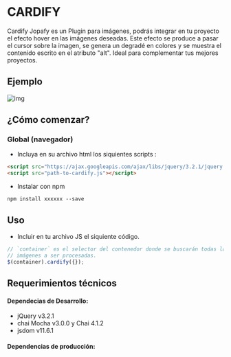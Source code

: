 # CARDIFY

Cardify Jopafy es un Plugin para imágenes, podrás integrar en tu proyecto el efecto hover en las imágenes deseadas. Este efecto se produce a pasar el cursor sobre la imagen, se genera un degradé en colores y se muestra el contenido escrito en el atributo "alt". Ideal para complementar tus mejores proyectos.

## Ejemplo

![img](https://image.ibb.co/i4hsKG/Fire_Shot_Capture_23_Jopafy_file_C_Users_Toshiba_Desktop_L.png)

## ¿Cómo comenzar?

### Global (navegador)

- Incluya en su archivo html los siquientes scripts :
```html
<script src="https://ajax.googleapis.com/ajax/libs/jquery/3.2.1/jquery.min.js"></script>
<script src="path-to-cardify.js"></script>
```

- Instalar con npm
```
npm install xxxxxx --save
```

## Uso

- Incluir en tu archivo JS el siquiente código.
```js
// `container` es el selector del contenedor donde se buscarán todas las
// imágenes a ser procesadas.
$(container).cardify({});
```


## Requerimientos técnicos

#### Dependecias de Desarrollo:
 - jQuery v3.2.1
 - chai Mocha v3.0.0 y Chai 4.1.2
 - jsdom v11.6.1

#### Dependencias de producción:


